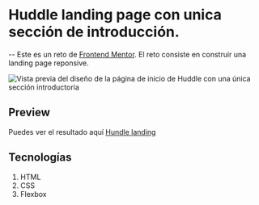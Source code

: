 # Huddle landing page con unica sección de introducción.
--
Este es un reto de [Frontend Mentor](https://www.frontendmentor.io/challenges/huddle-landing-page-with-a-single-introductory-section-B_2Wvxgi0). El reto consiste en construir una landing page reponsive.

![Vista previa del diseño de la página de inicio de Huddle con una única sección introductoria](./design/desktop-preview.jpg)


## Preview

Puedes ver el resultado aquí [Hundle landing](https://estebanraigosa.github.io/hundle-landing/)

## Tecnologías

1. HTML
2. CSS
3. Flexbox

